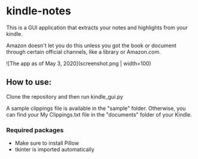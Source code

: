 # kindle-notes

This is a GUI application that extracts your notes and highlights from your kindle.

Amazon doesn't let you do this unless you got the book or document through certain official channels, like a library or Amazon.com.

![The app as of May 3, 2020](screenshot.png | width=100)

## How to use:

Clone the repository and then run kindle_gui.py

A sample clippings file is available in the "sample" folder. Otherwise, you can find your My Clippings.txt file in the "documents" folder of your Kindle.

### Required packages
- Make sure to install Pillow
- tkinter is imported automatically

